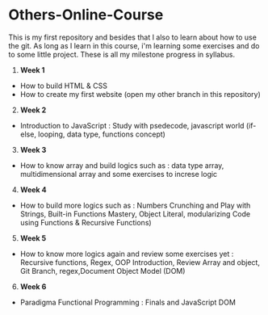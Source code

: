 # Others-Online-Course
This is my first repository and besides that I also to learn about how to use the git.
As long as I learn in this course, i'm learning some exercises and do to some little project.
These is all my milestone progress in syllabus.    
1. **Week 1**  
* How to build HTML & CSS  
* How to create my first website (open my other branch in this repository)
2. **Week 2**  
* Introduction to JavaScript : Study with psedecode, javascript world (if-else, looping, data type, functions concept)
3. **Week 3**  
* How to know array and build logics such as : data type array, multidimensional array and some exercises to increse logic    
4. **Week 4**    
* How to build more logics such as : Numbers Crunching and Play with Strings, Built-in Functions Mastery, Object Literal, modularizing Code using Functions & Recursive Functions)  
5. **Week 5**  
* How to know more logics again and review some exercises yet : Recursive functions, Regex, OOP Introduction, Review Array and object, Git Branch, regex,Document Object Model (DOM)  
6. **Week 6**  
* Paradigma Functional Programming : Finals and JavaScript DOM  

